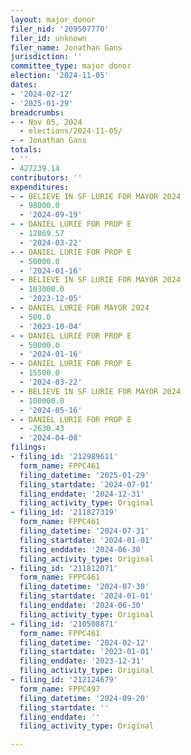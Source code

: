 ```yaml
---
layout: major_donor
filer_nid: '209507770'
filer_id: unknown
filer_name: Jonathan Gans
jurisdiction: ''
committee_type: major donor
election: '2024-11-05'
dates:
- '2024-02-12'
- '2025-01-29'
breadcrumbs:
- - Nov 05, 2024
  - elections/2024-11-05/
- - Jonathan Gans
totals:
- ''
- 427239.14
contributors: ''
expenditures:
- - BELIEVE IN SF LURIE FOR MAYOR 2024
  - 98000.0
  - '2024-09-19'
- - DANIEL LURIE FOR PROP E
  - 12869.57
  - '2024-03-22'
- - DANIEL LURIE FOR PROP E
  - 50000.0
  - '2024-01-16'
- - BELIEVE IN SF LURIE FOR MAYOR 2024
  - 103000.0
  - '2023-12-05'
- - DANIEL LURIE FOR MAYOR 2024
  - 500.0
  - '2023-10-04'
- - DANIEL LURIE FOR PROP E
  - 50000.0
  - '2024-01-16'
- - DANIEL LURIE FOR PROP E
  - 15500.0
  - '2024-03-22'
- - BELIEVE IN SF LURIE FOR MAYOR 2024
  - 100000.0
  - '2024-05-16'
- - DANIEL LURIE FOR PROP E
  - -2630.43
  - '2024-04-08'
filings:
- filing_id: '212989611'
  form_name: FPPC461
  filing_datetime: '2025-01-29'
  filing_startdate: '2024-07-01'
  filing_enddate: '2024-12-31'
  filing_activity_type: Original
- filing_id: '211827319'
  form_name: FPPC461
  filing_datetime: '2024-07-31'
  filing_startdate: '2024-01-01'
  filing_enddate: '2024-06-30'
  filing_activity_type: Original
- filing_id: '211812071'
  form_name: FPPC461
  filing_datetime: '2024-07-30'
  filing_startdate: '2024-01-01'
  filing_enddate: '2024-06-30'
  filing_activity_type: Original
- filing_id: '210508871'
  form_name: FPPC461
  filing_datetime: '2024-02-12'
  filing_startdate: '2023-01-01'
  filing_enddate: '2023-12-31'
  filing_activity_type: Original
- filing_id: '212124679'
  form_name: FPPC497
  filing_datetime: '2024-09-20'
  filing_startdate: ''
  filing_enddate: ''
  filing_activity_type: Original

---
```



